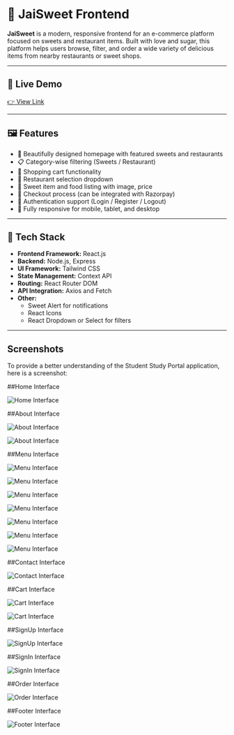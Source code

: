 # 🧁 JaiSweet Frontend

**JaiSweet** is a modern, responsive frontend for an e-commerce platform focused on sweets and restaurant items. Built with love and sugar, this platform helps users browse, filter, and order a wide variety of delicious items from nearby restaurants or sweet shops.

---

## 🔗 Live Demo

[👉 View Link ](https://jaisweet-frontend.vercel.app/)

---

## 🖼️ Features

- 🍬 Beautifully designed homepage with featured sweets and restaurants
- 📋 Category-wise filtering (Sweets / Restaurant)
- 🛒 Shopping cart functionality
- 🏪 Restaurant selection dropdown
- 🎂 Sweet item and food listing with image, price
- 🧾 Checkout process (can be integrated with Razorpay)
- 🔐 Authentication support (Login / Register / Logout)
- 📱 Fully responsive for mobile, tablet, and desktop

---

## 🚀 Tech Stack

- **Frontend Framework:** React.js
- **Backend:** Node.js, Express
- **UI Framework:** Tailwind CSS 
- **State Management:** Context API 
- **Routing:** React Router DOM
- **API Integration:** Axios and Fetch
- **Other:** 
  - Sweet Alert for notifications
  - React Icons
  - React Dropdown or Select for filters

---

## Screenshots

To provide a better understanding of the Student Study Portal application, here is a screenshot:

##Home Interface

![Home Interface](screenshots/home.png)

##About Interface

![About Interface](screenshots/about1.png)

![About Interface](screenshots/about2.png)

##Menu Interface

![Menu Interface](screenshots/menu1.png)

![Menu Interface](screenshots/menu2.png)

![Menu Interface](screenshots/menu3.png)

![Menu Interface](screenshots/menu4.png)

![Menu Interface](screenshots/menu5.png)

![Menu Interface](screenshots/menu6.png)

![Menu Interface](screenshots/menu7.png)

##Contact Interface

![Contact Interface](screenshots/contact.png)

##Cart Interface

![Cart Interface](screenshots/cart1.png)

![Cart Interface](screenshots/cart2.png)

##SignUp Interface

![SignUp Interface](screenshots/signup.png)

##SignIn Interface

![SignIn Interface](screenshots/signin.png)

##Order Interface

![Order Interface](screenshots/order.png)

##Footer Interface

![Footer Interface](screenshots/footer.png)
